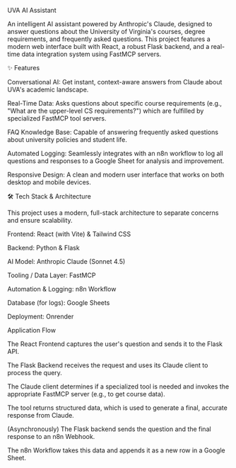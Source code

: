 UVA AI Assistant

An intelligent AI assistant powered by Anthropic's Claude, designed to answer questions about the University of Virginia's courses, degree requirements, and frequently asked questions. This project features a modern web interface built with React, a robust Flask backend, and a real-time data integration system using FastMCP servers.

✨ Features

Conversational AI: Get instant, context-aware answers from Claude about UVA's academic landscape.

Real-Time Data: Asks questions about specific course requirements (e.g., "What are the upper-level CS requirements?") which are fulfilled by specialized FastMCP tool servers.

FAQ Knowledge Base: Capable of answering frequently asked questions about university policies and student life.

Automated Logging: Seamlessly integrates with an n8n workflow to log all questions and responses to a Google Sheet for analysis and improvement.

Responsive Design: A clean and modern user interface that works on both desktop and mobile devices.

🛠️ Tech Stack & Architecture

This project uses a modern, full-stack architecture to separate concerns and ensure scalability.

Frontend: React (with Vite) & Tailwind CSS

Backend: Python & Flask

AI Model: Anthropic Claude (Sonnet 4.5)

Tooling / Data Layer: FastMCP

Automation & Logging: n8n Workflow

Database (for logs): Google Sheets

Deployment: Onrender

Application Flow

The React Frontend captures the user's question and sends it to the Flask API.

The Flask Backend receives the request and uses its Claude client to process the query.

The Claude client determines if a specialized tool is needed and invokes the appropriate FastMCP server (e.g., to get course data).

The tool returns structured data, which is used to generate a final, accurate response from Claude.

(Asynchronously) The Flask backend sends the question and the final response to an n8n Webhook.

The n8n Workflow takes this data and appends it as a new row in a Google Sheet.
